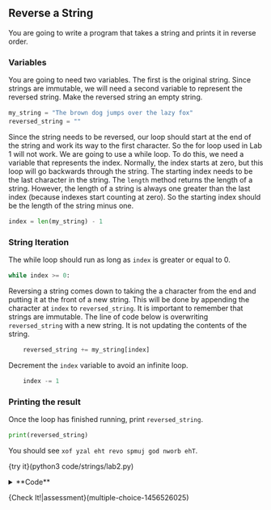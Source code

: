 ## Reverse a String

You are going to write a program that takes a string and prints it in reverse order.

### Variables
You are going to need two variables. The first is the original string. Since strings are immutable, we will need a second variable to represent the reversed string. Make the reversed string an empty string.

```python
my_string = "The brown dog jumps over the lazy fox"
reversed_string = ""
```

Since the string needs to be reversed, our loop should start at the end of the string and work its way to the first character. So the for loop used in Lab 1 will not work. We are going to use a while loop. To do this, we need a variable that represents the index. Normally, the index starts at zero, but this loop will go backwards through the string. The starting index needs to be the last character in the string. The `length` method returns the length of a string. However, the length of a string is always one greater than the last index (because indexes start counting at zero). So the starting index should be the length of the string minus one.

```python
index = len(my_string) - 1
```

### String Iteration
The while loop should run as long as `index` is greater or equal to 0.

```python
while index >= 0:
```

Reversing a string comes down to taking the a character from the end and putting it at the front of a new string. This will be done by appending the character at `index` to `reversed_string`. It is important to remember that strings are immutable. The line of code below is overwriting `reversed_string` with a new string. It is not updating the contents of the string.

```python
    reversed_string += my_string[index]
```

Decrement the `index` variable to avoid an infinite loop.

```python
    index -= 1
```

### Printing the result
Once the loop has finished running, print `reversed_string`.

```python
print(reversed_string)
```

You should see `xof yzal eht revo spmuj god nworb ehT`.

{try it}(python3 code/strings/lab2.py)

<details><summary>**Code**</summary><img src=".guides/images/reverse-string.png" /></details>

{Check It!|assessment}(multiple-choice-1456526025)
